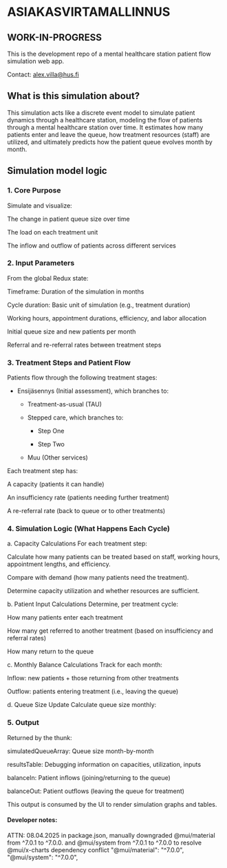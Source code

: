 # ASIAKASVIRTAMALLINNUS

## WORK-IN-PROGRESS

This is the development repo of a mental healthcare station patient flow simulation web app.

Contact: alex.villa@hus.fi

## What is this simulation about?

This simulation acts like a discrete event model to simulate patient dynamics through a healthcare station, modeling the flow of patients through a mental healthcare station over time. It estimates how many patients enter and leave the queue, how treatment resources (staff) are utilized, and ultimately predicts how the patient queue evolves month by month.

## Simulation model logic

### 1. Core Purpose

Simulate and visualize:

The change in patient queue size over time

The load on each treatment unit

The inflow and outflow of patients across different services

### 2. Input Parameters

From the global Redux state:

Timeframe: Duration of the simulation in months

Cycle duration: Basic unit of simulation (e.g., treatment duration)

Working hours, appointment durations, efficiency, and labor allocation

Initial queue size and new patients per month

Referral and re-referral rates between treatment steps

### 3. Treatment Steps and Patient Flow

Patients flow through the following treatment stages:

- Ensijäsennys (Initial assessment), which branches to:

  - Treatment-as-usual (TAU)

  - Stepped care, which branches to:

    - Step One

    - Step Two

  - Muu (Other services)

Each treatment step has:

A capacity (patients it can handle)

An insufficiency rate (patients needing further treatment)

A re-referral rate (back to queue or to other treatments)

### 4. Simulation Logic (What Happens Each Cycle)

a. Capacity Calculations
For each treatment step:

Calculate how many patients can be treated based on staff, working hours, appointment lengths, and efficiency.

Compare with demand (how many patients need the treatment).

Determine capacity utilization and whether resources are sufficient.

b. Patient Input Calculations
Determine, per treatment cycle:

How many patients enter each treatment

How many get referred to another treatment (based on insufficiency and referral rates)

How many return to the queue

c. Monthly Balance Calculations
Track for each month:

Inflow: new patients + those returning from other treatments

Outflow: patients entering treatment (i.e., leaving the queue)

d. Queue Size Update
Calculate queue size monthly:

### 5. Output

Returned by the thunk:

simulatedQueueArray: Queue size month-by-month

resultsTable: Debugging information on capacities, utilization, inputs

balanceIn: Patient inflows (joining/returning to the queue)

balanceOut: Patient outflows (leaving the queue for treatment)

This output is consumed by the UI to render simulation graphs and tables.

#### Developer notes:

ATTN: 08.04.2025 in package.json, manually downgraded @mui/material from ^7.0.1 to ^7.0.0. and @mui/system from ^7.0.1 to ^7.0.0 to resolve @mui/x-charts dependency conflict
"@mui/material": "^7.0.0",
"@mui/system": "^7.0.0",

